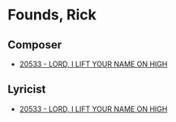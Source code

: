# Founds, Rick

## Composer

- [20533 - LORD, I LIFT YOUR NAME ON HIGH](/hymns/20533.md)

## Lyricist

- [20533 - LORD, I LIFT YOUR NAME ON HIGH](/hymns/20533.md)

